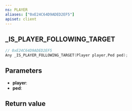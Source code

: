 ```yaml
---
ns: PLAYER
aliases: ["0xE24C64D9ADED2EF5"]
apiset: client
---
```

## _IS_PLAYER_FOLLOWING_TARGET

```c
// 0xE24C64D9ADED2EF5
Any _IS_PLAYER_FOLLOWING_TARGET(Player player,Ped ped);
```


## Parameters
* **player**:
* **ped**:

## Return value